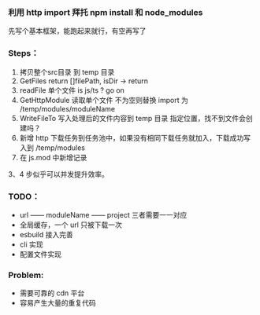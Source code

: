 
### 利用 http import 拜托 npm install 和 node_modules

先写个基本框架，能跑起来就行，有空再写了

### Steps：
1. 拷贝整个src目录 到 temp 目录 
2. GetFiles return []filePath, isDir -> return
3. readFile 单个文件 is js/ts ? go on
4. GetHttpModule 读取单个文件 不为空则替换 import 为 /temp/modules/moduleName
5. WriteFileTo 写入处理后的文件内容到 temp 目录 指定位置，找不到文件会创建吗？
6. 新增 http 下载任务到任务池中，如果没有相同下载任务就加入，下载成功写入到 /temp/modules 
7. 在 js.mod 中新增记录

3、4 步似乎可以并发提升效率。

### TODO：

- url —— moduleName —— project 三者需要一一对应
- 全局缓存，一个 url 只被下载一次
- esbuild 接入完善
- cli 实现
- 配置文件实现

### Problem:
- 需要可靠的 cdn 平台
- 容易产生大量的重复代码

